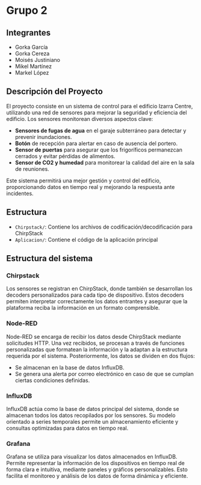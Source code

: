 # Grupo 2

## Integrantes
- Gorka García
- Gorka Cereza
- Moisés Justiniano
- Mikel Martínez
- Markel López

## Descripción del Proyecto
El proyecto consiste en un sistema de control para el edificio Izarra Centre, utilizando una red de sensores para mejorar la seguridad y eficiencia del edificio. Los sensores monitorean diversos aspectos clave:

- **Sensores de fugas de agua** en el garaje subterráneo para detectar y prevenir inundaciones.
- **Botón** de recepción para alertar en caso de ausencia del portero.
- **Sensor de puertas** para asegurar que los frigoríficos permanezcan cerrados y evitar pérdidas de alimentos.
- **Sensor de CO2 y humedad** para monitorear la calidad del aire en la sala de reuniones.

Este sistema permitirá una mejor gestión y control del edificio, proporcionando datos en tiempo real y mejorando la respuesta ante incidentes.
## Estructura
- `Chirpstack/`: Contiene los archivos de codificación/decodificación para ChirpStack
- `Aplicacion/`: Contiene el código de la aplicación principal

## Estructura del sistema
### Chirpstack

Los sensores se registran en ChirpStack, donde también se desarrollan los decoders personalizados para cada tipo de dispositivo. Estos decoders permiten interpretar correctamente los datos entrantes y asegurar que la plataforma reciba la información en un formato comprensible.

### Node-RED

Node-RED se encarga de recibir los datos desde ChirpStack mediante solicitudes HTTP. Una vez recibidos, se procesan a través de funciones personalizadas que formatean la información y la adaptan a la estructura requerida por el sistema.
Posteriormente, los datos se dividen en dos flujos:

- Se almacenan en la base de datos InfluxDB.
- Se genera una alerta por correo electrónico en caso de que se cumplan ciertas condiciones definidas.

### InfluxDB

InfluxDB actúa como la base de datos principal del sistema, donde se almacenan todos los datos recopilados por los sensores. Su modelo orientado a series temporales permite un almacenamiento eficiente y consultas optimizadas para datos en tiempo real.

### Grafana

Grafana se utiliza para visualizar los datos almacenados en InfluxDB. Permite representar la información de los dispositivos en tiempo real de forma clara e intuitiva, mediante paneles y gráficos personalizables. Esto facilita el monitoreo y análisis de los datos de forma dinámica y eficiente.


